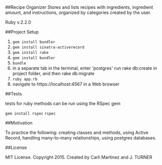 ##Recipe Organizer
Stores and lists recipes with ingredients, ingredient amount, and instructions, organized by categories created by the user.

Ruby v.2.2.0

##Project Setup

1. `gem install bundler`
2. `gem install sinatra-activerecord`
3. `gem install rake`
4. `gem install bundler`
5.   `bundle`
6. in a separate tab in the terminal, enter 'postgres'
    run rake db:create in project folder, and then rake db:migrate
7. `ruby app.rb`
8. navigate to https://localhost:4567 in a Web browser

##Tests

tests for ruby methods can be run using the RSpec gem

`gem install rspec`
`rspec`

##Motivation

To practice the following: creating classes and methods, using Active Record, handling many-to-many relationships, using postgres databases.

##License

MIT License. Copyright 2015. Created by Carli Martinez and J. TURNER
